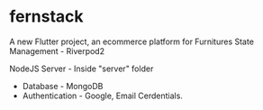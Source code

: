# fernstack

A new Flutter project, an ecommerce platform for Furnitures
State Management - Riverpod2

NodeJS Server - Inside "server" folder
- Database - MongoDB
- Authentication - Google, Email Cerdentials.
